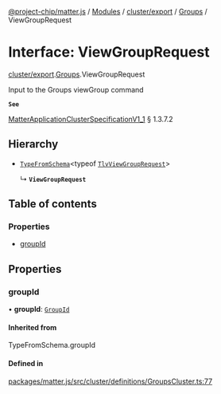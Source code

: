 [@project-chip/matter.js](../README.md) / [Modules](../modules.md) / [cluster/export](../modules/cluster_export.md) / [Groups](../modules/cluster_export.Groups.md) / ViewGroupRequest

# Interface: ViewGroupRequest

[cluster/export](../modules/cluster_export.md).[Groups](../modules/cluster_export.Groups.md).ViewGroupRequest

Input to the Groups viewGroup command

**`See`**

[MatterApplicationClusterSpecificationV1_1](spec_export.MatterApplicationClusterSpecificationV1_1.md) § 1.3.7.2

## Hierarchy

- [`TypeFromSchema`](../modules/tlv_export.md#typefromschema)\<typeof [`TlvViewGroupRequest`](../modules/cluster_export.Groups.md#tlvviewgrouprequest)\>

  ↳ **`ViewGroupRequest`**

## Table of contents

### Properties

- [groupId](cluster_export.Groups.ViewGroupRequest.md#groupid)

## Properties

### groupId

• **groupId**: [`GroupId`](../modules/datatype_export.md#groupid)

#### Inherited from

TypeFromSchema.groupId

#### Defined in

[packages/matter.js/src/cluster/definitions/GroupsCluster.ts:77](https://github.com/project-chip/matter.js/blob/3adaded6/packages/matter.js/src/cluster/definitions/GroupsCluster.ts#L77)
